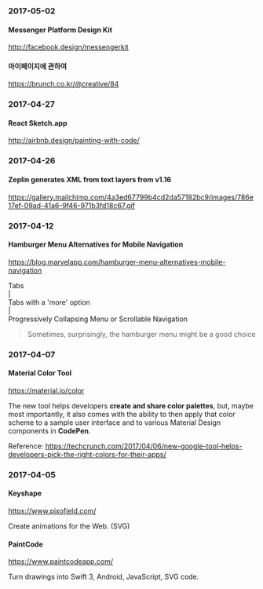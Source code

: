### 2017-05-02

#### Messenger Platform Design Kit

http://facebook.design/messengerkit

#### 마이페이지에 관하여

https://brunch.co.kr/@creative/84


### 2017-04-27

#### React Sketch.app

http://airbnb.design/painting-with-code/


### 2017-04-26

#### Zeplin generates XML from text layers from v1.16

https://gallery.mailchimp.com/4a3ed67799b4cd2da57182bc9/images/786e17ef-09ad-41a6-9f46-971b3fd18c67.gif


### 2017-04-12

#### Hamburger Menu Alternatives for Mobile Navigation

https://blog.marvelapp.com/hamburger-menu-alternatives-mobile-navigation

Tabs  
|  
Tabs with a 'more' option  
|  
Progressively Collapsing Menu or Scrollable Navigation

> Sometimes, surprisingly, the hamburger menu might be a good choice


### 2017-04-07

#### Material Color Tool

https://material.io/color

The new tool helps developers **create and share color palettes**, but, maybe most importantly, it also comes with the ability to then apply that color scheme to a sample user interface and to various Material Design components in **CodePen**.

Reference: https://techcrunch.com/2017/04/06/new-google-tool-helps-developers-pick-the-right-colors-for-their-apps/


### 2017-04-05

#### Keyshape

https://www.pixofield.com/

Create animations for the Web. (SVG)

#### PaintCode

https://www.paintcodeapp.com/

Turn drawings into Swift 3, Android, JavaScript, SVG code.